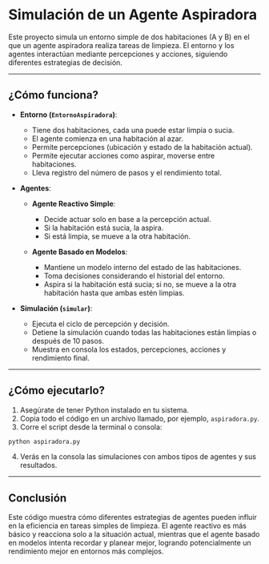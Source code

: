 # Simulación de un Agente Aspiradora

Este proyecto simula un entorno simple de dos habitaciones (A y B) en el que un agente aspiradora realiza tareas de limpieza. El entorno y los agentes interactúan mediante percepciones y acciones, siguiendo diferentes estrategias de decisión.

---

## ¿Cómo funciona?

- **Entorno (`EntornoAspiradora`)**:
  - Tiene dos habitaciones, cada una puede estar limpia o sucia.
  - El agente comienza en una habitación al azar.
  - Permite percepciones (ubicación y estado de la habitación actual).
  - Permite ejecutar acciones como aspirar, moverse entre habitaciones.
  - Lleva registro del número de pasos y el rendimiento total.

- **Agentes**:
  - **Agente Reactivo Simple**:
    - Decide actuar solo en base a la percepción actual.
    - Si la habitación está sucia, la aspira.
    - Si está limpia, se mueve a la otra habitación.
  
  - **Agente Basado en Modelos**:
    - Mantiene un modelo interno del estado de las habitaciones.
    - Toma decisiones considerando el historial del entorno.
    - Aspira si la habitación está sucia; si no, se mueve a la otra habitación hasta que ambas estén limpias.

- **Simulación (`simular`)**:
  - Ejecuta el ciclo de percepción y decisión.
  - Detiene la simulación cuando todas las habitaciones están limpias o después de 10 pasos.
  - Muestra en consola los estados, percepciones, acciones y rendimiento final.

---

## ¿Cómo ejecutarlo?

1. Asegúrate de tener Python instalado en tu sistema.
2. Copia todo el código en un archivo llamado, por ejemplo, `aspiradora.py`.
3. Corre el script desde la terminal o consola:

```bash
python aspiradora.py
```

4. Verás en la consola las simulaciones con ambos tipos de agentes y sus resultados.

---

## Conclusión

Este código muestra cómo diferentes estrategias de agentes pueden influir en la eficiencia en tareas simples de limpieza. El agente reactivo es más básico y reacciona solo a la situación actual, mientras que el agente basado en modelos intenta recordar y planear mejor, logrando potencialmente un rendimiento mejor en entornos más complejos.
